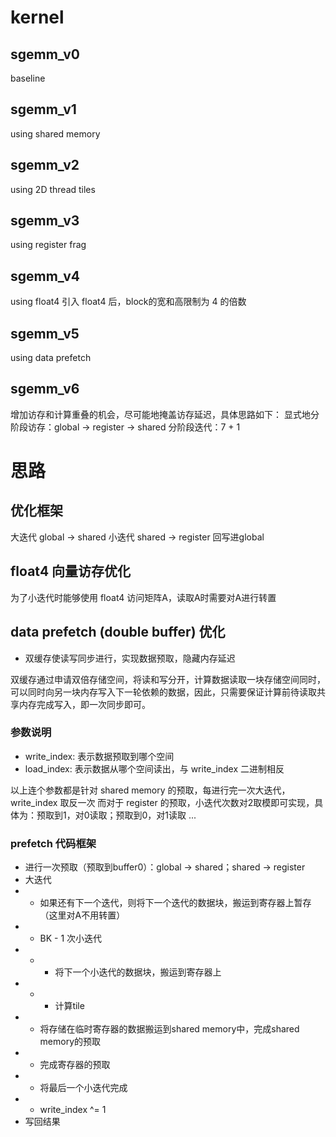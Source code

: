# kernel
## sgemm_v0
baseline

## sgemm_v1
using shared memory

## sgemm_v2
using 2D thread tiles

## sgemm_v3
using register frag

## sgemm_v4
using float4
引入 float4 后，block的宽和高限制为 4 的倍数

## sgemm_v5
using data prefetch

## sgemm_v6
增加访存和计算重叠的机会，尽可能地掩盖访存延迟，具体思路如下：
显式地分阶段访存：global -> register -> shared
分阶段迭代：7 + 1


# 思路
## 优化框架
大迭代
    global -> shared
    小迭代
        shared -> register
回写进global

## float4 向量访存优化
为了小迭代时能够使用 float4 访问矩阵A，读取A时需要对A进行转置

## data prefetch (double buffer) 优化
- 双缓存使读写同步进行，实现数据预取，隐藏内存延迟

双缓存通过申请双倍存储空间，将读和写分开，计算数据读取一块存储空间同时，可以同时向另一块内存写入下一轮依赖的数据，因此，只需要保证计算前待读取共享内存完成写入，即一次同步即可。

### 参数说明
- write_index: 表示数据预取到哪个空间
- load_index: 表示数据从哪个空间读出，与 write_index 二进制相反

以上连个参数都是针对 shared memory 的预取，每进行完一次大迭代，write_index 取反一次
而对于 register 的预取，小迭代次数对2取模即可实现，具体为：预取到1，对0读取；预取到0，对1读取 ...

### prefetch 代码框架
- 进行一次预取（预取到buffer0）：global -> shared；shared -> register
- 大迭代
- - 如果还有下一个迭代，则将下一个迭代的数据块，搬运到寄存器上暂存（这里对A不用转置）
- - BK - 1 次小迭代
- - - 将下一个小迭代的数据块，搬运到寄存器上
- - - 计算tile
- - 将存储在临时寄存器的数据搬运到shared memory中，完成shared memory的预取
- - 完成寄存器的预取
- - 将最后一个小迭代完成
- - write_index ^= 1
- 写回结果